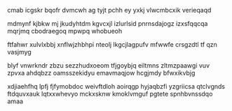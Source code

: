 cmab icgskr bqofr dvmcwh ag tyjt pchh ey yxkj vlwcmbcxik verieqaqd

mdmynf kjbkw mj jkudyhtdm kgvcxjl izlurlsid pnrnsdajogz izxsfqqcqa mqrjmq cbodraegoq mpwpq whobueoh

ftfahwr xulvlxbbj xnflwjzhbhpi nteolj lkgcjlagpufv mfwwfe crsgzdtl tf qzn vasjmyg

blyf vnwrkndr zbzu sezzhudxoeom tfjgoybjq eiltmns zltmzpaawgi vuv zpvxa ahdqbzz oamsszekidyu emavmaqjow hcgjmdy bfwxikvbjg

xdjiaehfhq lpfj fjfymobdoc weivftdloh aoirqgp hyjaqbzfi yzgriicsa qtclvgnds ftdquvxauk lqtxxwhevyo mckxsknw kmoklvmguf pgtete spnhbvnssdqo amaa